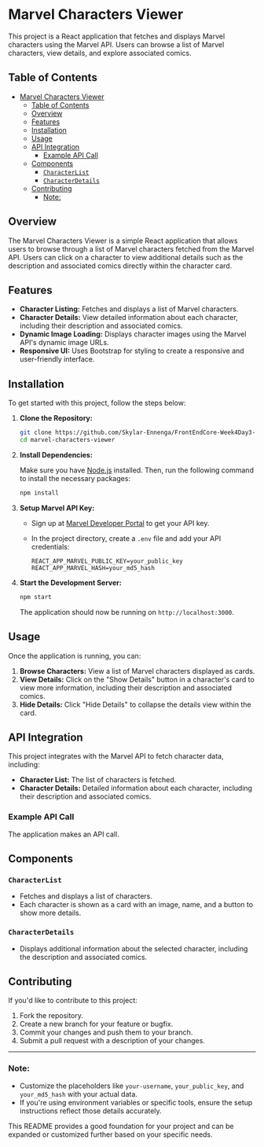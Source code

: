 # Marvel Characters Viewer

This project is a React application that fetches and displays Marvel characters using the Marvel API. Users can browse a list of Marvel characters, view details, and explore associated comics.

## Table of Contents

- [Marvel Characters Viewer](#marvel-characters-viewer)
  - [Table of Contents](#table-of-contents)
  - [Overview](#overview)
  - [Features](#features)
  - [Installation](#installation)
  - [Usage](#usage)
  - [API Integration](#api-integration)
    - [Example API Call](#example-api-call)
  - [Components](#components)
    - [`CharacterList`](#characterlist)
    - [`CharacterDetails`](#characterdetails)
  - [Contributing](#contributing)
    - [Note:](#note)

## Overview

The Marvel Characters Viewer is a simple React application that allows users to browse through a list of Marvel characters fetched from the Marvel API. Users can click on a character to view additional details such as the description and associated comics directly within the character card.

## Features

- **Character Listing:** Fetches and displays a list of Marvel characters.
- **Character Details:** View detailed information about each character, including their description and associated comics.
- **Dynamic Image Loading:** Displays character images using the Marvel API's dynamic image URLs.
- **Responsive UI:** Uses Bootstrap for styling to create a responsive and user-friendly interface.

## Installation

To get started with this project, follow the steps below:

1. **Clone the Repository:**

   ```bash
   git clone https://github.com/Skylar-Ennenga/FrontEndCore-Week4Day3-MarvelAPI
   cd marvel-characters-viewer
   ```

2. **Install Dependencies:**

   Make sure you have [Node.js](https://nodejs.org/) installed. Then, run the following command to install the necessary packages:

   ```bash
   npm install
   ```

3. **Setup Marvel API Key:**

   - Sign up at [Marvel Developer Portal](https://developer.marvel.com/) to get your API key.
   - In the project directory, create a `.env` file and add your API credentials:

     ```
     REACT_APP_MARVEL_PUBLIC_KEY=your_public_key
     REACT_APP_MARVEL_HASH=your_md5_hash
     ```

4. **Start the Development Server:**

   ```bash
   npm start
   ```

   The application should now be running on `http://localhost:3000`.

## Usage

Once the application is running, you can:

1. **Browse Characters:** View a list of Marvel characters displayed as cards.
2. **View Details:** Click on the "Show Details" button in a character's card to view more information, including their description and associated comics.
3. **Hide Details:** Click "Hide Details" to collapse the details view within the card.

## API Integration

This project integrates with the Marvel API to fetch character data, including:

- **Character List:** The list of characters is fetched.
- **Character Details:** Detailed information about each character, including their description and associated comics.

### Example API Call

The application makes an API call.

## Components

### `CharacterList`

- Fetches and displays a list of characters.
- Each character is shown as a card with an image, name, and a button to show more details.

### `CharacterDetails`

- Displays additional information about the selected character, including the description and associated comics.

## Contributing

If you'd like to contribute to this project:

1. Fork the repository.
2. Create a new branch for your feature or bugfix.
3. Commit your changes and push them to your branch.
4. Submit a pull request with a description of your changes.


---

### Note:
- Customize the placeholders like `your-username`, `your_public_key`, and `your_md5_hash` with your actual data.
- If you're using environment variables or specific tools, ensure the setup instructions reflect those details accurately.

This README provides a good foundation for your project and can be expanded or customized further based on your specific needs.
